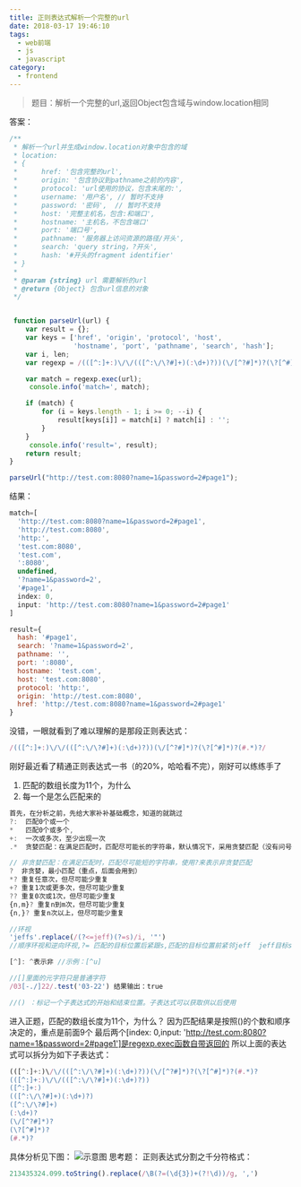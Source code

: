 ```yaml
---
title: 正则表达式解析一个完整的url
date: 2018-03-17 19:46:10
tags:
  - web前端
  - js
  - javascript
category:
  - frontend
---
```


> 题目：解析一个完整的url,返回Object包含域与window.location相同
<!--more-->

答案：
```js
/**
 * 解析一个url并生成window.location对象中包含的域
 * location:
 * {
 *      href: '包含完整的url',
 *      origin: '包含协议到pathname之前的内容',
 *      protocol: 'url使用的协议，包含末尾的:',
 *      username: '用户名', // 暂时不支持
 *      password: '密码',  // 暂时不支持
 *      host: '完整主机名，包含:和端口',
 *      hostname: '主机名，不包含端口'
 *      port: '端口号',
 *      pathname: '服务器上访问资源的路径/开头',
 *      search: 'query string，?开头',
 *      hash: '#开头的fragment identifier'
 * }
 *
 * @param {string} url 需要解析的url
 * @return {Object} 包含url信息的对象
 */


 function parseUrl(url) {
    var result = {};
    var keys = ['href', 'origin', 'protocol', 'host',
                'hostname', 'port', 'pathname', 'search', 'hash'];
    var i, len;
    var regexp = /(([^:]+:)\/\/(([^:\/\?#]+)(:\d+)?))(\/[^?#]*)?(\?[^#]*)?(#.*)?/;

    var match = regexp.exec(url);
	 console.info('match=', match);

    if (match) {
        for (i = keys.length - 1; i >= 0; --i) {
            result[keys[i]] = match[i] ? match[i] : '';
        }
    }
	 console.info('result=', result);
    return result;
}

parseUrl("http://test.com:8080?name=1&password=2#page1");
```
<!--more-->
结果：
```js
match=[
  'http://test.com:8080?name=1&password=2#page1',
  'http://test.com:8080',
  'http:',
  'test.com:8080',
  'test.com',
  ':8080',
  undefined,
  '?name=1&password=2',
  '#page1',
  index: 0,
  input: 'http://test.com:8080?name=1&password=2#page1'
]

result={
  hash: '#page1',
  search: '?name=1&password=2',
  pathname: '',
  port: ':8080',
  hostname: 'test.com',
  host: 'test.com:8080',
  protocol: 'http:',
  origin: 'http://test.com:8080',
  href: 'http://test.com:8080?name=1&password=2#page1'
}
```
没错，一眼就看到了难以理解的是那段正则表达式：
```js
/(([^:]+:)\/\/(([^:\/\?#]+)(:\d+)?))(\/[^?#]*)?(\?[^#]*)?(#.*)?/
```
刚好最近看了精通正则表达式一书（的20%，哈哈看不完），刚好可以练练手了

1. 匹配的数组长度为11个，为什么
2. 每一个是怎么匹配来的
```js
首先，在分析之前，先给大家补补基础概念，知道的就跳过
?:  匹配0个或一个
*   匹配0个或多个,
+:  一次或多次，至少出现一次
.*  贪婪匹配：在满足匹配时，匹配尽可能长的字符串，默认情况下，采用贪婪匹配（没有问号）

// 非贪婪匹配：在满足匹配时，匹配尽可能短的字符串，使用?来表示非贪婪匹配
?  非贪婪，最小匹配（重点，后面会用到）
*? 重复任意次，但尽可能少重复  
+? 重复1次或更多次，但尽可能少重复  
?? 重复0次或1次，但尽可能少重复  
{n,m}? 重复n到m次，但尽可能少重复  
{n,}? 重复n次以上，但尽可能少重复  

//环视
'jeffs'.replace(/(?<=jeff)(?=s)/i, '"')
//顺序环视和逆向环视,?= 匹配的目标位置后紧跟s,匹配的目标位置前紧邻jeff  jeff目标s，结果输出：jeff"s

[^]: ^表示非 //示例：[^u]

//[]里面的元字符只是普通字符
/03[-./]22/.test('03-22') 结果输出：true

//() ：标记一个子表达式的开始和结束位置。子表达式可以获取供以后使用
```

进入正题，匹配的数组长度为11个，为什么？
因为匹配结果是按照()的个数和顺序决定的，重点是前面9个
最后两个[index: 0,input: 'http://test.com:8080?name=1&password=2#page1']是regexp.exec函数自带返回的
所以上面的表达式可以拆分为如下子表达式：

```js
(([^:]+:)\/\/(([^:\/\?#]+)(:\d+)?))(\/[^?#]*)?(\?[^#]*)?(#.*)?
(([^:]+:)\/\/(([^:\/\?#]+)(:\d+)?))
([^:]+:)
(([^:\/\?#]+)(:\d+)?)
([^:\/\?#]+)
(:\d+)?
(\/[^?#]*)?
(\?[^#]*)?
(#.*)?

```
具体分析见下图：
![示意图](https://user-gold-cdn.xitu.io/2018/3/16/1622e2c97289603d?imageView2/0/w/1280/h/960/format/webp/ignore-error/1)
思考题：
正则表达式分割之千分符格式：
```js
213435324.099.toString().replace(/\B(?=(\d{3})+(?!\d))/g, ',')
```
